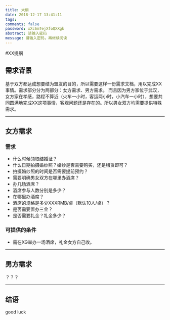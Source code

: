 ```yaml
---
title: 大纲
date: 2018-12-17 13:41:11
tags:
comments: false
password: xXc6mTejXfoQXXgk
abstract: 请输入密码
message: 请输入密码，再继续阅读
---
```


#XX提纲

## 需求背景
基于双方都达成想要结为盟友的目的，所以需要这样一份需求文档，用以完成XX事情。需求部分分为两部分：女方需求、男方需求。
而且因为男方家位于武汉，女方家在孝感，路程不算近（火车一小时，客运两小时，小汽车一小时），想要共同圆满地完成XX这项事情，客观问题还是存在的。所以男女双方均需要提供特殊需求。

***

## 女方需求
### 需求
- 什么时候领取结婚证？
- 什么日期拍摄婚纱照？婚纱是否需要购买，还是租赁即可？
- 拍摄婚纱照的时间是否需要提前预约？
- 需要明确男女双方在哪里办酒席？
- 办几场酒席？
- 酒席参与人数分别是多少？
- 在哪里办酒席？
- 酒席的规格是多少XXXRMB/桌（默认10人/桌）？
- 是否需要置办三金？
- 是否需要礼金？礼金多少？
### 可提供的条件
- 需在XG举办一场酒席，礼金女方自己收。

***

## 男方需求

？？？ 
*** 

## 结语

good luck

